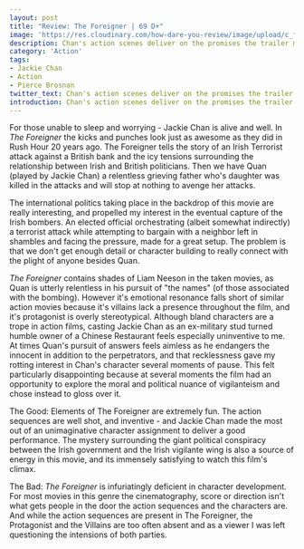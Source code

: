 ```yaml
---
layout: post
title: "Review: The Foreigner | 69 D+"
image: 'https://res.cloudinary.com/how-dare-you-review/image/upload/c_fill,h_399,w_760/v1529129309/Jackie-Chan-The-Foreigner-Exclusive-Report-Kung-Fu-Kingdom-770x472.jpg'
description: Chan's action scenes deliver on the promises the trailer makes - sadly the movie around him didn't.  
category: 'Action'
tags: 
- Jackie Chan
- Action
- Pierce Brosnan
twitter_text: Chan's action scenes deliver on the promises the trailer makes - sadly the movie around him didn't.   
introduction: Chan's action scenes deliver on the promises the trailer makes - sadly the movie around him didn't.  
---
```


For those unable to sleep and worrying - Jackie Chan is alive and well. In *The Foreigner* the kicks and punches look just as awesome as they did in Rush Hour 20 years ago. The Foreigner tells the story of an Irish Terrorist attack against a British bank and the icy tensions surrounding the relationship between Irish and British politicians.  Then we have Quan (played by Jackie Chan) a relentless grieving father who's daughter was killed in the attacks and will stop at nothing to avenge her attacks.

The international politics taking place in the backdrop of this movie are really interesting, and propelled my interest in the eventual capture of the Irish bombers. An elected official orchestrating (albeit somewhat indirectly) a terrorist attack while attempting to bargain with a neighbor left in shambles and facing the pressure, made for a great setup. The problem is that we don't get enough detail or character building to really connect with the plight of anyone besides Quan.

*The Foreigner* contains shades of Liam Neeson in the taken movies, as Quan is utterly relentless in his pursuit of "the names" (of those associated with the bombing). However it's emotional resonance falls short of similar action movies because it's villains lack a presence throughout the film, and it's protagonist is overly stereotypical. Although bland characters are a trope in action films, casting Jackie Chan as an ex-military stud turned humble owner of a Chinese Restaurant feels especially uninventive to me. At times Quan's pursuit of answers feels aimless as he endangers the innocent in addition to the perpetrators, and that recklessness gave my rotting interest in Chan's character several moments of pause. This felt particularly disappointing because at several moments the film had an opportunity to explore the moral and political nuance of vigilanteism and chose instead to gloss over it.

The Good: Elements of The Foreigner are extremely fun. The action sequences are well shot, and inventive - and Jackie Chan made the most out of an unimaginative character assignment to deliver a good performance. The mystery surrounding the giant political conspiracy between the Irish government and the Irish vigilante wing is also a source of energy in this movie, and its immensely satisfying to watch this film's climax.

The Bad: *The Foreigner* is infuriatingly deficient in character development. For most movies in this genre the cinematography, score or direction isn't what gets people in the door the action sequences and the characters are. And while the action sequences are present in The Foreigner, the Protagonist and the Villains are too often absent and as a viewer I was left questioning the intensions of both parties.   